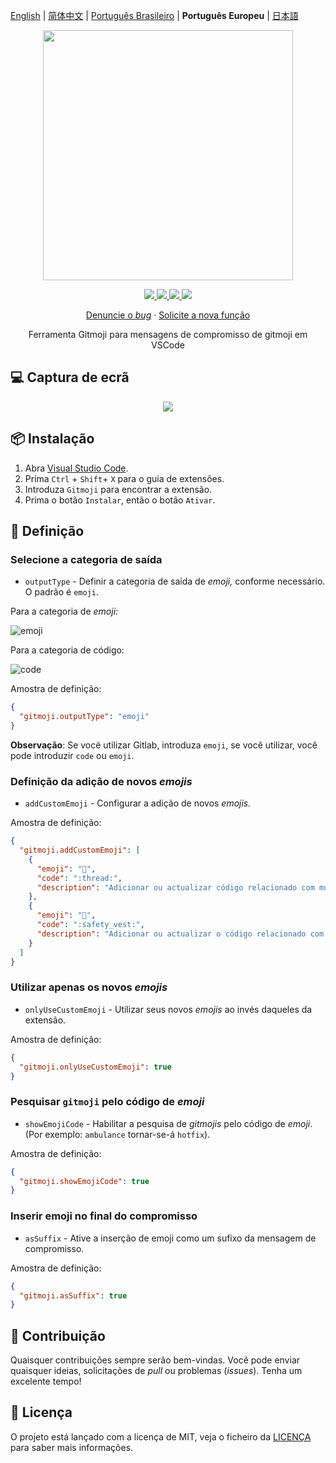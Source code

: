 [English](README.md) | [简体中文](README.zh-CN.md) | [Português Brasileiro](README.pt-BR.md) | **Português Europeu** | [日本語](README.ja.md)

<p align="center">
    <img src="assets/gitmoji.gif" width="400">
</p>

<p align="center">
    <a href="https://github.com/carloscuesta/gitmoji">
        <img src="https://img.shields.io/badge/gitmoji-%20😜%20😍-FFDD67.svg?style=flat-square">
    </a>
    <a href="https://github.com/seatonjiang/gitmoji-vscode/issues">
        <img src="https://img.shields.io/github/issues/seatonjiang/gitmoji-vscode?style=flat-square&color=blue">
    </a>
    <a href="https://github.com/seatonjiang/gitmoji-vscode/pulls">
        <img src="https://img.shields.io/github/issues-pr/seatonjiang/gitmoji-vscode?style=flat-square&color=brightgreen">
    </a>
    <a href="https://github.com/seatonjiang/gitmoji-vscode/blob/main/LICENSE">
        <img src="https://img.shields.io/github/license/seatonjiang/gitmoji-vscode?&style=flat-square">
    </a>
</p>

<p align="center">
    <a href="https://github.com/seatonjiang/gitmoji-vscode/issues">Denuncie o <i>bug</i></a>
    ·
    <a href="https://github.com/seatonjiang/gitmoji-vscode/issues">Solicite a nova função</a>
</p>

<p align="center">
    Ferramenta Gitmoji para mensagens de compromisso de gitmoji em VSCode
</p>

## 💻 Captura de ecrã

<p align="center">
    <img src="assets/about.gif">
</p>

## 📦 Instalação

1. Abra [Visual Studio Code](https://code.visualstudio.com/).
2. Prima `Ctrl` + `Shift`+ `X` para o guia de extensões.
3. Introduza `Gitmoji` para encontrar a extensão.
4. Prima o botão `Instalar`, então o botão `Ativar`.

## 🔨 Definição

### Selecione a categoria de saída

- `outputType` - Definir a categoria de saída de *emoji,* conforme necessário. O padrão é `emoji`.

Para a categoria de *emoji:*

![emoji](assets/emoji.png)

Para a categoria de código:

![code](assets/code.png)

Amostra de definição:

```json
{
  "gitmoji.outputType": "emoji"
}
```

**Observação**: Se vocë utilizar Gitlab, introduza `emoji`, se você utilizar, você pode introduzir `code` ou `emoji`.

### Definição da adição de novos *emojis*

- `addCustomEmoji` - Configurar a adição de novos *emojis.*

Amostra de definição:

```json
{
  "gitmoji.addCustomEmoji": [
    {
      "emoji": "🧵",
      "code": ":thread:",
      "description": "Adicionar ou actualizar código relacionado com multithreading ou concurrency"
    },
    {
      "emoji": "🦺",
      "code": ":safety_vest:",
      "description": "Adicionar ou actualizar o código relacionado com a validação"
    }
  ]
}
```

### Utilizar apenas os novos *emojis*

- `onlyUseCustomEmoji` - Utilizar seus novos *emojis* ao invés daqueles da extensão.

Amostra de definição:

```json
{
  "gitmoji.onlyUseCustomEmoji": true
}
```

### Pesquisar `gitmoji` pelo código de *emoji*

- `showEmojiCode` - Habilitar a pesquisa de *gitmojis* pelo código de *emoji*. (Por exemplo: `ambulance` tornar-se-á `hotfix`).

Amostra de definição:

```json
{
  "gitmoji.showEmojiCode": true
}
```

### Inserir emoji no final do compromisso

- `asSuffix` - Ative a inserção de emoji como um sufixo da mensagem de compromisso.

Amostra de definição:

```json
{
  "gitmoji.asSuffix": true
}
```

## 🤝 Contribuição

Quaisquer contribuições sempre serão bem-vindas. Você pode enviar quaisquer ideias, solicitações de *pull* ou problemas (*issues*). Tenha um excelente tempo!

## 📃 Licença

O projeto está lançado com a licença de MIT, veja o ficheiro da [LICENÇA](https://github.com/seatonjiang/gitmoji-vscode/blob/main/LICENSE) para saber mais informações.
